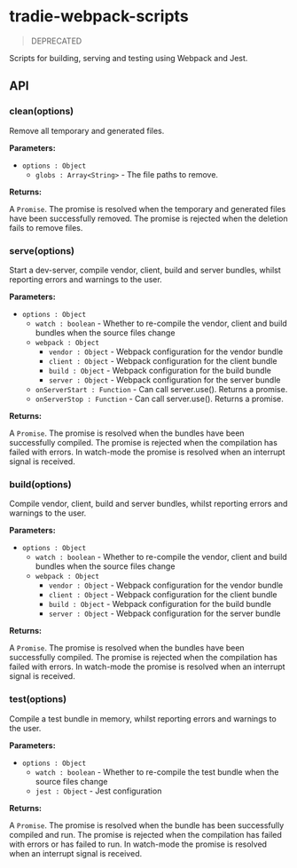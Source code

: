 # tradie-webpack-scripts

> DEPRECATED

Scripts for building, serving and testing using Webpack and Jest.

## API

### clean(options)

Remove all temporary and generated files.

**Parameters:**
- `options : Object`
    - `globs : Array<String>` - The file paths to remove.

**Returns:**

A `Promise`. The promise is resolved when the temporary and generated files have been successfully removed. The promise is rejected when the deletion fails to remove files.

### serve(options)

Start a dev-server, compile vendor, client, build and server bundles, whilst reporting errors and warnings to the user.

**Parameters:**
- `options : Object`
    - `watch : boolean` - Whether to re-compile the vendor, client and build bundles when the source files change
    - `webpack : Object`
        - `vendor : Object` - Webpack configuration for the vendor bundle
        - `client : Object` - Webpack configuration for the client bundle
        - `build : Object` - Webpack configuration for the build bundle
        - `server : Object` - Webpack configuration for the server bundle
    - `onServerStart : Function` - Can call server.use(). Returns a promise.
    - `onServerStop : Function` - Can call server.use(). Returns a promise.

**Returns:**

A `Promise`. The promise is resolved when the bundles have been successfully compiled. The promise is rejected when the compilation has failed with errors. In watch-mode 
the promise is resolved when an interrupt signal is received.

### build(options)

Compile vendor, client, build and server bundles, whilst reporting errors and warnings to the user.

**Parameters:**
- `options : Object`
    - `watch : boolean` - Whether to re-compile the vendor, client and build bundles when the source files change
    - `webpack : Object`
        - `vendor : Object` - Webpack configuration for the vendor bundle
        - `client : Object` - Webpack configuration for the client bundle
        - `build : Object` - Webpack configuration for the build bundle
        - `server : Object` - Webpack configuration for the server bundle

**Returns:**

A `Promise`. The promise is resolved when the bundles have been successfully compiled. The promise is rejected when the compilation has failed with errors. In watch-mode 
the promise is resolved when an interrupt signal is received.

### test(options)

Compile a test bundle in memory, whilst reporting errors and warnings to the user.

**Parameters:**

- `options : Object`
    - `watch : boolean` - Whether to re-compile the test bundle when the source files change
    - `jest : Object` - Jest configuration


**Returns:**

A `Promise`. The promise is resolved when the bundle has been successfully compiled and run. The promise is rejected when the compilation has failed with errors or has failed to run. In watch-mode 
the promise is resolved when an interrupt signal is received.
